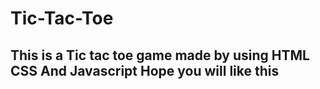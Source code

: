 # Tic-Tac-Toe
This is a Tic tac toe game made by using HTML CSS And Javascript 
Hope you will like this 
-----------------------------------------------------------------
